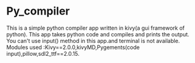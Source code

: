 # Py_compiler
This is a simple python compiler app written in kivy(a gui framework of python).
This app takes python code and compiles and prints the output.
You can't use input() method in this app.and terminal is not available.
Modules used :Kivy==2.0.0,kivyMD,Pygements(code input),pillow,sdl2_ttf==2.0.15.

